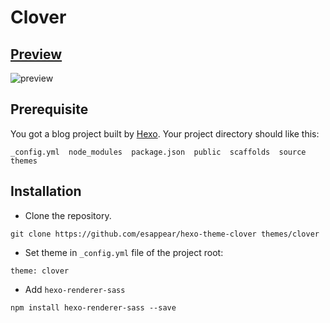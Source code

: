 # Clover
## [Preview](https://callmesoul.cn/)
![preview](https://github.com/callmesoul/hexo-theme-soul/blob/master/preview/TIM%E6%88%AA%E5%9B%BE20191012160310.jpg?raw=true)

## Prerequisite
You got a blog project built by [Hexo](https://hexo.io). Your project directory should like this:
```
_config.yml  node_modules  package.json  public  scaffolds  source  themes
```
## Installation
- Clone the repository.
```
git clone https://github.com/esappear/hexo-theme-clover themes/clover
```
- Set theme in `_config.yml` file of the project root:
```
theme: clover
```
- Add `hexo-renderer-sass`
```
npm install hexo-renderer-sass --save
```

